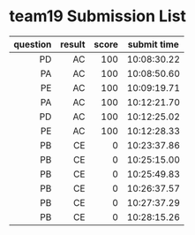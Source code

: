 # team19 Submission List
question | result | score | submit time
----:|----:|-----:|-----
PD | AC | 100 | 10:08:30.22 
PA | AC | 100 | 10:08:50.60 
PE | AC | 100 | 10:09:19.71 
PA | AC | 100 | 10:12:21.70 
PD | AC | 100 | 10:12:25.02 
PE | AC | 100 | 10:12:28.33 
PB | CE | 0 | 10:23:37.86 
PB | CE | 0 | 10:25:15.00 
PB | CE | 0 | 10:25:49.83 
PB | CE | 0 | 10:26:37.57 
PB | CE | 0 | 10:27:37.29 
PB | CE | 0 | 10:28:15.26 
